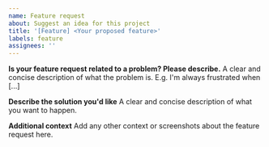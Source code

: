 ```yaml
---
name: Feature request
about: Suggest an idea for this project
title: '[Feature] <Your proposed feature>'
labels: feature
assignees: ''
---
```


**Is your feature request related to a problem? Please describe.**
A clear and concise description of what the problem is. E.g. I'm always frustrated when [...]

**Describe the solution you'd like**
A clear and concise description of what you want to happen.

**Additional context**
Add any other context or screenshots about the feature request here.

